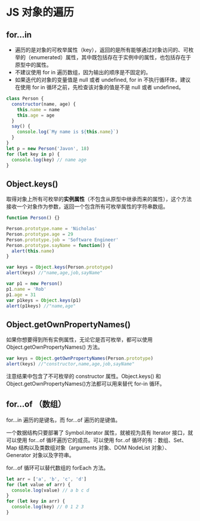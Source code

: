 # JS 对象的遍历

## for...in

- 遍历的是对象的可枚举属性（key），返回的是所有能够通过对象访问的、可枚举的（enumerated）属性，其中既包括存在于实例中的属性，也包括存在于原型中的属性。
- 不建议使用 for in 遍历数组，因为输出的顺序是不固定的。
- 如果迭代的对象的变量值是 null 或者 undefined, for in 不执行循环体，建议在使用 for in 循环之前，先检查该对象的值是不是 null 或者 undefined。

```js
class Person {
  constructor(name, age) {
    this.name = name
    this.age = age
  }
  say() {
    console.log(`My name is ${this.name}`)
  }
}
let p = new Person('Javon', 18)
for (let key in p) {
  console.log(key) // name age
}
```

## Object.keys()

取得对象上所有可枚举的**实例属性**（不包含从原型中继承而来的属性），这个方法接收一个对象作为参数，返回一个包含所有可枚举属性的字符串数组。

```js
function Person() {}

Person.prototype.name = 'Nicholas'
Person.prototype.age = 29
Person.prototype.job = 'Software Engineer'
Person.prototype.sayName = function() {
  alert(this.name)
}

var keys = Object.keys(Person.prototype)
alert(keys) //"name,age,job,sayName"

var p1 = new Person()
p1.name = 'Rob'
p1.age = 31
var p1keys = Object.keys(p1)
alert(p1keys) //"name,age"
```

## Object.getOwnPropertyNames()

如果你想要得到所有实例属性，无论它是否可枚举，都可以使用 Object.getOwnPropertyNames() 方法。

```js
var keys = Object.getOwnPropertyNames(Person.prototype)
alert(keys) //"constructor,name,age,job,sayName"
```

注意结果中包含了不可枚举的 constructor 属性。Object.keys() 和 Object.getOwnPropertyNames()方法都可以用来替代 for-in 循环。

## for...of （数组）

for...in 遍历的是键名，而 for...of 遍历的是键值。

一个数据结构只要部署了 Symbol.iterator 属性，就被视为具有 Iterator 接口，就可以使用 for...of 循环遍历它的成员。可以使用 for..of 循环的有：数组、Set、Map 结构以及类数组对象（arguments 对象、DOM NodeList 对象）、Generator 对象以及字符串。

for...of 循环可以替代数组的 forEach 方法。

```js
let arr = ['a', 'b', 'c', 'd']
for (let value of arr) {
  console.log(value) // a b c d
}
for (let key in arr) {
  console.log(key) // 0 1 2 3
}
```
